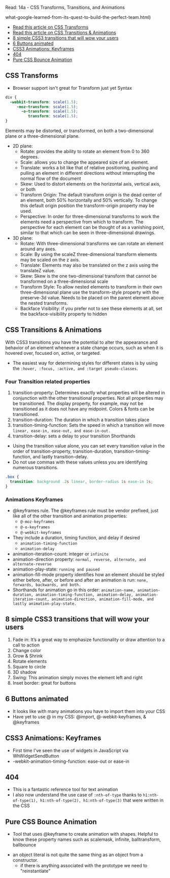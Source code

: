 Read: 14a - CSS Transforms, Transitions, and Animations


what-google-learned-from-its-quest-to-build-the-perfect-team.html)
* [Read this article on CSS Transforms](https://learn.shayhowe.com/advanced-html-css/css-transforms/)
* [Read this article on CSS Transitions & Animations](https://learn.shayhowe.com/advanced-html-css/transitions-animations/)
* [8 simple CSS3 transitions that will wow your users](http://www.webdesignerdepot.com/2014/05/8-simple-css3-transitions-that-will-wow-your-users/)
* [6 Buttons animated](https://codepen.io/retyui/pen/ByoaXV)
* [CSS3 Animations: Keyframes](https://codepen.io/akshaychauhan/pen/oAfae)
* [404](https://codepen.io/kieranfivestars/pen/MYdQxX)
* [Pure CSS Bounce Animation](https://codepen.io/dp_lewis/pen/gCfBv)

 

## CSS Transforms
* Browser support isn't great for Transform just yet
Syntax
```CSS
div {
  -webkit-transform: scale(1.5);
     -moz-transform: scale(1.5);
       -o-transform: scale(1.5);
          transform: scale(1.5);
}
```
Elements may be distorted, or transformed, on both a two-dimensional plane or a three-dimensional plane. 
* 2D plane:
  * Rotate: provides the ability to rotate an element from 0 to 360 degrees.
  * Scale: allows you to change the appeared size of an element.
  * Translate: works a bit like that of relative positioning, pushing and pulling an element in different directions without interrupting the normal flow of the document
  * Skew: Used to distort elements on the horizontal axis, vertical axis, or both
  * Transform Origin: The default transform origin is the dead center of an element, both 50% horizontally and 50% vertically. To change this default origin position the transform-origin property may be used.
  * Perspective: In order for three-dimensional transforms to work the elements need a perspective from which to transform. The perspective for each element can be thought of as a vanishing point, similar to that which can be seen in three-dimensional drawings.
* 3D plane:
  * Rotate: With three-dimensional transforms we can rotate an element around any axes.
  * Scale: By using the scaleZ three-dimensional transform elements may be scaled on the z axis. 
  * Translate: Elements may also be translated on the z axis using the translateZ value.
  * Skew: Skew is the one two-dimensional transform that cannot be transformed on a three-dimensional scale
  * Transform Style: To allow nested elements to transform in their own three-dimensional plane use the transform-style property with the preserve-3d value. Needs to be placed on the parent element above the nested transforms. 
  * Backface Visibility: if you prefer not to see these elements at all, set the backface-visibility property to hidden

## CSS Transitions & Animations
With CSS3 transitions you have the potential to alter the appearance and behavior of an element whenever a state change occurs, such as when it is hovered over, focused on, active, or targeted.
* The easiest way for determining styles for different states is by using the `:hover, :focus, :active, and :target pseudo-classes`.
### Four Transition related properties
1. transition-property: Determines exactly what properties will be altered in conjunction with the other transitional properties. Not all properties may be transitioned. The display property, for example, may not be transitioned as it does not have any midpoint. Colors & fonts can be transitioned. 
1. transition-duration: The duration in which a transition takes place 
1. transition-timing-function: Sets the speed in which a transition will move `linear, ease-in, ease-out, and ease-in-out.`
1. transition-delay: sets a delay to your transition
Shorthands
* Using the transition value alone, you can set every transition value in the order of transition-property, transition-duration, transition-timing-function, and lastly transition-delay. 
* Do not use commas with these values unless you are identifying numerous transitions.
```CSS
.box {
  transition: background .2s linear, border-radius 1s ease-in 1s;
}
```
### Animations Keyframes
* @keyframes rule. The @keyframes rule must be vendor prefixed, just like all of the other transition and animation properties:
  * `@-moz-keyframes`
  * `@-o-keyframes`
  * `@-webkit-keyframes`
* They include a duration, timing function, and delay if desired
  * `animation-timing-function`
  * `animation-delay`
* animation-iteration-count: integer or `infinite`
* animation-direction property: `normal, reverse, alternate, and alternate-reverse`
* animation-play-state: `running and paused`
* animation-fill-mode property identifies how an element should be styled either before, after, or before and after an animation is run: `none, forwards, backwards, and both.`
* Shorthands for animation go in this order: `animation-name, animation-duration, animation-timing-function, animation-delay, animation-iteration-count, animation-direction, animation-fill-mode, and lastly animation-play-state.`

## 8 simple CSS3 transitions that will wow your users
1. Fade in: It’s a great way to emphasize functionality or draw attention to a call to action
1. Change color
1. Grow & Shrink
1. Rotate elements
1. Square to circle
1. 3D shadow
1. Swing: This animation simply moves the element left and right
1. Inset border: great for buttons

## 6 Buttons animated
* It looks like with many animations you have to import them into your CSS
* Have yet to use @ in my CSS: @import, @-webkit-keyframes, & @keyframes

## CSS3 Animations: Keyframes
* First time I've seen the use of widgets in JavaScript via WhWidgetSendButton
* -webkit-animation-timing-function: ease-out or ease-in

## 404
* This is a fantastic reference tool for text animation
* I also now understand the use case of `:nth-of-type` thanks to `h1:nth-of-type(1), h1:nth-of-type(2), h1:nth-of-type(3)` that were written in the CSS

## Pure CSS Bounce Animation 
* Tool that uses @keyframe to create animation with shapes. Helpful to know these property names such as scalemask, infinite, balltransform, ballbounce

- an object literal is not quite the same thing as an object from a constructor.
  - if there is anything associated with the prototype we need to "reinstantiate"